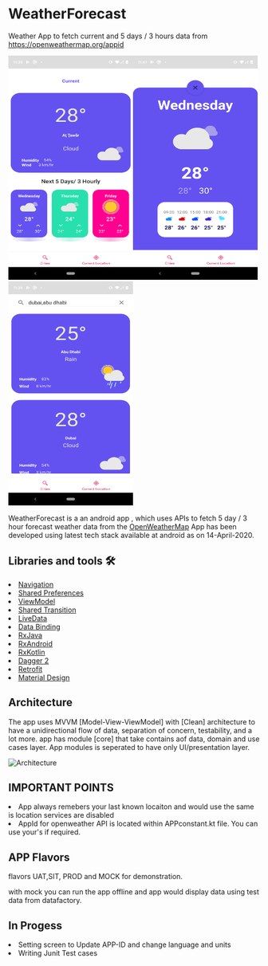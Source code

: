 # WeatherForecast
Weather App to fetch current and 5 days / 3 hours data from https://openweathermap.org/appid
<p><img src="https://github.com/balwinderSingh1989/WeatherForecast/blob/master/screenshots/currentWeather.png" width="250" height="450"/><img src="https://github.com/balwinderSingh1989/WeatherForecast/blob/master/screenshots/hoursData.png" width="250" height="450"/>

<img src="https://github.com/balwinderSingh1989/WeatherForecast/blob/master/screenshots/searchCities.png" width="250" height="450"/>

</p>



WeatherForecast is a an android app , which uses  APIs to fetch 5 day / 3 hour forecast weather data from the [OpenWeatherMap](https://openweathermap.org/forecast5) 
App has been developed using latest tech stack available at android as on 14-April-2020.

## Libraries and tools 🛠

<li><a href="https://developer.android.com/topic/libraries/architecture/navigation/">Navigation</a></li>
<li><a href="https://developer.android.com/training/data-storage/shared-preferences">Shared Preferences</a></li>
<li><a href="https://developer.android.com/topic/libraries/architecture/viewmodel">ViewModel</a></li>
<li><a href="https://developer.android.com/training/transitions/start-activity">Shared Transition</a></li>
<li><a href="https://developer.android.com/topic/libraries/architecture/livedata">LiveData</a></li>
<li><a href="https://developer.android.com/topic/libraries/data-binding">Data Binding</a></li>
<li><a href="https://github.com/ReactiveX/RxJava">RxJava</a></li>
<li><a href="https://github.com/ReactiveX/RxAndroid">RxAndroid</a></li>
<li><a href="https://github.com/ReactiveX/RxKotlin">RxKotlin</a></li>
<li><a href="https://github.com/google/dagger">Dagger 2</a></li>
<li><a href="https://square.github.io/retrofit/">Retrofit</a></li>
<li><a href="https://material.io/develop/android/docs/getting-started/">Material Design</a></li>



## Architecture
The app uses MVVM [Model-View-ViewModel] with [Clean] architecture to have a unidirectional flow of data, separation of concern, testability, and a lot more.
app has module [core] that take contains aof  data, domain and use cases layer.  App modules is seperated to have only UI/presentation layer.

![Architecture](https://uploads.toptal.io/blog/image/127608/toptal-blog-image-1543413671794-80993a19fea97477524763c908b50a7a.png)


## IMPORTANT POINTS

<li>App always remebers your last known locaiton and would use the same is location services are disabled</li>
<li>AppId for openweather API is located within APPconstant.kt file. You can use your's if required.</li>


## APP Flavors
flavors UAT,SIT, PROD and MOCK for demonstration.

with mock you can run the app offline and app would display data using test data from datafactory.


## In Progess
<li>Setting screen to Update APP-ID and change language and units</li>
<li>Writing Junit Test cases</li>
